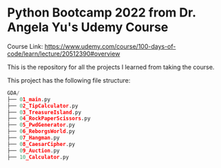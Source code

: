 # Python Bootcamp 2022 from Dr. Angela Yu's Udemy Course

Course Link: https://www.udemy.com/course/100-days-of-code/learn/lecture/20512390#overview

This is the repository for all the projects I learned from taking the course.

This project has the following file structure:

```python
GDA/
├── 01_main.py
├── 02_TipCalculator.py
├── 03_TreasureIsland.py
├── 04_RockPaperScissors.py
├── 05_PwdGenerator.py
├── 06_ReborgsWorld.py
├── 07_Hangman.py
├── 08_CaesarCipher.py
├── 09_Auction.py
├── 10_Calculator.py